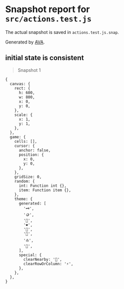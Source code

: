 # Snapshot report for `src/actions.test.js`

The actual snapshot is saved in `actions.test.js.snap`.

Generated by [AVA](https://avajs.dev).

## initial state is consistent

> Snapshot 1

    {
      canvas: {
        rect: {
          h: 600,
          w: 800,
          x: 0,
          y: 0,
        },
        scale: {
          x: 1,
          y: 1,
        },
      },
      game: {
        cells: [],
        cursor: {
          anchor: false,
          position: {
            x: 0,
            y: 0,
          },
        },
        gridSize: 0,
        random: {
          int: Function int {},
          item: Function item {},
        },
        theme: {
          generated: [
            '🗝️',
            '🪙',
            '🦜',
            '❤️',
            '💠',
            '💎',
            '⛵',
            '🧭',
          ],
          special: {
            clearNearby: '🧨',
            clearRowOrColumn: '⚡',
          },
        },
      },
    }
